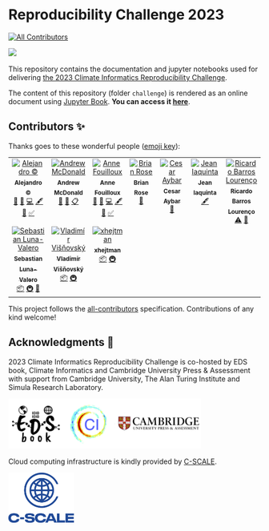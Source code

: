 # Reproducibility Challenge 2023

<!-- ALL-CONTRIBUTORS-BADGE:START - Do not remove or modify this section -->
[![All Contributors](https://img.shields.io/badge/all_contributors-10-orange.svg?style=flat-square)](#contributors-)
<!-- ALL-CONTRIBUTORS-BADGE:END -->

<img src="challenge/figures/splash-reproducibility-challenge.png">

This repository contains the documentation and jupyter notebooks used for delivering [the 2023 Climate Informatics Reproducibility Challenge](https://cambridge-iccs.github.io/climate-informatics-2023/reproducibility-challenge).

The content of this repository (folder `challenge`) is rendered as an online document using [Jupyter Book](https://jupyterbook.org/en/stable/intro.html). **You can access it [here](https://eds-book.github.io/reproducibility-challenge-2023)**.

## Contributors ✨

Thanks goes to these wonderful people ([emoji key](https://allcontributors.org/docs/en/emoji-key)):

<!-- ALL-CONTRIBUTORS-LIST:START - Do not remove or modify this section -->
<!-- prettier-ignore-start -->
<!-- markdownlint-disable -->
<table>
  <tbody>
    <tr>
      <td align="center" valign="top" width="14.28%"><a href="https://github.com/acocac"><img src="https://avatars.githubusercontent.com/u/13321552?v=4?s=100" width="100px;" alt="Alejandro ©"/><br /><sub><b>Alejandro ©</b></sub></a><br /><a href="#ideas-acocac" title="Ideas, Planning, & Feedback">🤔</a> <a href="#design-acocac" title="Design">🎨</a> <a href="https://github.com/eds-book/reproducibility-challenge-2023/commits?author=acocac" title="Code">💻</a> <a href="#content-acocac" title="Content">🖋</a> <a href="https://github.com/eds-book/reproducibility-challenge-2023/commits?author=acocac" title="Documentation">📖</a> <a href="#tutorial-acocac" title="Tutorials">✅</a></td>
      <td align="center" valign="top" width="14.28%"><a href="https://github.com/ampersandmcd"><img src="https://avatars.githubusercontent.com/u/44277620?v=4?s=100" width="100px;" alt="Andrew McDonald"/><br /><sub><b>Andrew McDonald</b></sub></a><br /><a href="#ideas-ampersandmcd" title="Ideas, Planning, & Feedback">🤔</a> <a href="#promotion-ampersandmcd" title="Promotion">📣</a> <a href="#eventOrganizing-ampersandmcd" title="Event Organizing">📋</a></td>
      <td align="center" valign="top" width="14.28%"><a href="http://www.mn.uio.no/geo/english/people/adm/annefou/"><img src="https://avatars.githubusercontent.com/u/8168508?v=4?s=100" width="100px;" alt="Anne Fouilloux"/><br /><sub><b>Anne Fouilloux</b></sub></a><br /><a href="#ideas-annefou" title="Ideas, Planning, & Feedback">🤔</a> <a href="#design-annefou" title="Design">🎨</a> <a href="https://github.com/eds-book/reproducibility-challenge-2023/commits?author=annefou" title="Code">💻</a> <a href="#content-annefou" title="Content">🖋</a> <a href="https://github.com/eds-book/reproducibility-challenge-2023/commits?author=annefou" title="Documentation">📖</a> <a href="#tutorial-annefou" title="Tutorials">✅</a></td>
      <td align="center" valign="top" width="14.28%"><a href="http://www.atmos.albany.edu/facstaff/brose/index.html"><img src="https://avatars.githubusercontent.com/u/9097307?v=4?s=100" width="100px;" alt="Brian Rose"/><br /><sub><b>Brian Rose</b></sub></a><br /><a href="#talk-brian-rose" title="Talks">📢</a></td>
      <td align="center" valign="top" width="14.28%"><a href="http://csaybar.github.io"><img src="https://avatars.githubusercontent.com/u/16768318?v=4?s=100" width="100px;" alt="Cesar Aybar"/><br /><sub><b>Cesar Aybar</b></sub></a><br /><a href="#talk-csaybar" title="Talks">📢</a></td>
      <td align="center" valign="top" width="14.28%"><a href="https://github.com/InnovA5"><img src="https://avatars.githubusercontent.com/u/20923527?v=4?s=100" width="100px;" alt="Jean Iaquinta"/><br /><sub><b>Jean Iaquinta</b></sub></a><br /><a href="#content-InnovA5" title="Content">🖋</a></td>
      <td align="center" valign="top" width="14.28%"><a href="http://about.me/ricardobarroslourenco"><img src="https://avatars.githubusercontent.com/u/7102375?v=4?s=100" width="100px;" alt="Ricardo Barros Lourenço"/><br /><sub><b>Ricardo Barros Lourenço</b></sub></a><br /><a href="https://github.com/eds-book/reproducibility-challenge-2023/commits?author=ricardobarroslourenco" title="Tests">⚠️</a> <a href="#promotion-ricardobarroslourenco" title="Promotion">📣</a></td>
    </tr>
    <tr>
      <td align="center" valign="top" width="14.28%"><a href="https://uk.linkedin.com/in/sebastianlunavalero/en"><img src="https://avatars.githubusercontent.com/u/5345517?v=4?s=100" width="100px;" alt="Sebastian Luna-Valero"/><br /><sub><b>Sebastian Luna-Valero</b></sub></a><br /><a href="#platform-sebastian-luna-valero" title="Packaging/porting to new platform">📦</a> <a href="#infra-sebastian-luna-valero" title="Infrastructure (Hosting, Build-Tools, etc)">🚇</a> <a href="#talk-sebastian-luna-valero" title="Talks">📢</a></td>
      <td align="center" valign="top" width="14.28%"><a href="https://github.com/VladimirVisnovsky"><img src="https://avatars.githubusercontent.com/u/80093856?v=4?s=100" width="100px;" alt="Vladimír Višňovský"/><br /><sub><b>Vladimír Višňovský</b></sub></a><br /><a href="#platform-VladimirVisnovsky" title="Packaging/porting to new platform">📦</a> <a href="#infra-VladimirVisnovsky" title="Infrastructure (Hosting, Build-Tools, etc)">🚇</a></td>
      <td align="center" valign="top" width="14.28%"><a href="https://github.com/xhejtman"><img src="https://avatars.githubusercontent.com/u/22795052?v=4?s=100" width="100px;" alt="xhejtman"/><br /><sub><b>xhejtman</b></sub></a><br /><a href="#platform-xhejtman" title="Packaging/porting to new platform">📦</a> <a href="#infra-xhejtman" title="Infrastructure (Hosting, Build-Tools, etc)">🚇</a></td>
    </tr>
  </tbody>
</table>

<!-- markdownlint-restore -->
<!-- prettier-ignore-end -->

<!-- ALL-CONTRIBUTORS-LIST:END -->

This project follows the [all-contributors](https://github.com/all-contributors/all-contributors) specification. Contributions of any kind welcome!

## Acknowledgments 🙌 
2023 Climate Informatics Reproducibility Challenge is co-hosted by EDS book, Climate Informatics and Cambridge University Press & Assessment with support from Cambridge University, The Alan Turing Institute and Simula Research Laboratory.

<img src="challenge/figures/logos-organisers.png" height="100">

Cloud computing infrastructure is kindly provided by [C-SCALE](https://c-scale.eu/).

<img src="challenge/figures/logo-c-scale-vertical-blue.png" height="100">
